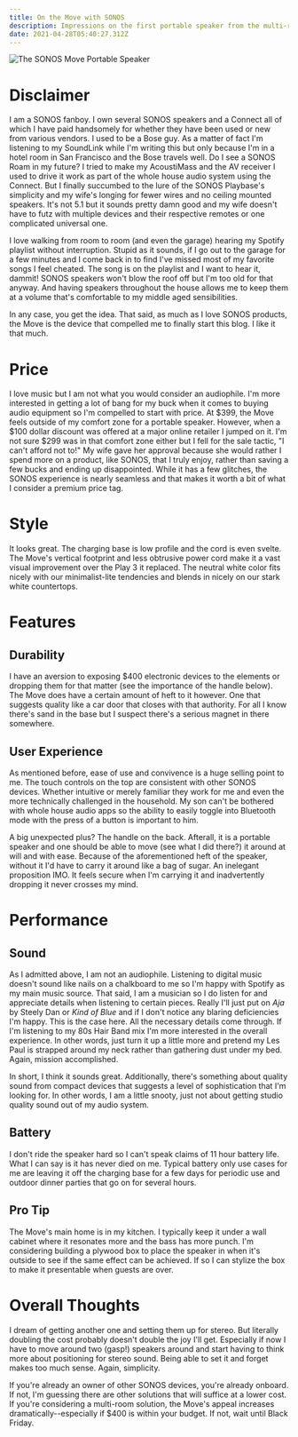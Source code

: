 ```yaml
---
title: On the Move with SONOS
description: Impressions on the first portable speaker from the multi-room audio provider.
date: 2021-04-28T05:40:27.312Z
---
```

![The SONOS Move Portable Speaker](/assets/images/posts/sonos-move-kitchen.jpg "The SONOS Move in its natural habitat.")

# Disclaimer

I am a SONOS fanboy. I own several SONOS speakers and a Connect all of which I have paid handsomely for whether they have been used or new from various vendors. I used to be a Bose guy. As a matter of fact I'm listening to my SoundLink while I'm writing this but only because I'm in a hotel room in San Francisco and the Bose travels well. Do I see a SONOS Roam in my future? I tried to make my AcoustiMass and the AV receiver I used to drive it work as part of the whole house audio system using the Connect. But I finally succumbed to the lure of the SONOS Playbase's simplicity and my wife's longing for fewer wires and no ceiling mounted speakers. It's not 5.1 but it sounds pretty damn good and my wife doesn't have to futz with multiple devices and their respective remotes or one complicated universal one.

I love walking from room to room (and even the garage) hearing my Spotify playlist without interruption. Stupid as it sounds, if I go out to the garage for a few minutes and I come back in to find I've missed most of my favorite songs I feel cheated. The song is on the playlist and I want to hear it, dammit! SONOS speakers won't blow the roof off but I'm too old for that anyway. And having speakers throughout the house allows me to keep them at a volume that's comfortable to my middle aged sensibilities.

In any case, you get the idea. That said, as much as I love SONOS products, the Move is the device that compelled me to finally start this blog. I like it that much.

# Price

I love music but I am not what you would consider an audiophile. I'm more interested in getting a lot of bang for my buck when it comes to buying audio equipment so I'm compelled to start with price. At $399, the Move feels outside of my comfort zone for a portable speaker. However, when a $100 dollar discount was offered at a major online retailer I jumped on it. I'm not sure $299 was in that comfort zone either but I fell for the sale tactic, "I can't afford not to!" My wife gave her approval because she would rather I spend more on a product, like SONOS, that I truly enjoy, rather than saving a few bucks and ending up disappointed. While it has a few glitches, the SONOS experience is nearly seamless and that makes it worth a bit of what I consider a premium price tag.

# Style

It looks great. The charging base is low profile and the cord is even svelte. The Move's vertical footprint and less obtrusive power cord make it a vast visual improvement over the Play 3 it replaced. The neutral white color fits nicely with our minimalist-lite tendencies and blends in nicely on our stark white countertops.

# Features

## Durability

I have an aversion to exposing $400 electronic devices to the elements or dropping them for that matter (see the importance of the handle below). The Move does have a certain amount of heft to it however. One that suggests quality like a car door that closes with that authority. For all I know there's sand in the base but I suspect there's a serious magnet in there somewhere.

## User Experience

As mentioned before, ease of use and convivence is a huge selling point to me. The touch controls on the top are consistent with other SONOS devices. Whether intuitive or merely familiar they work for me and even the more technically challenged in the household. My son can't be bothered with whole house audio apps so the ability to easily toggle into Bluetooth mode with the press of a button is important to him.

A big unexpected plus? The handle on the back. Afterall, it is a portable speaker and one should be able to move (see what I did there?) it around at will and with ease. Because of the aforementioned heft of the speaker, without it I'd have to carry it around like a bag of sugar. An inelegant proposition IMO. It feels secure when I'm carrying it and inadvertently dropping it never crosses my mind.

# Performance

## Sound

As I admitted above, I am not an audiophile. Listening to digital music doesn't sound like nails on a chalkboard to me so I'm happy with Spotify as my main music source. That said, I am a musician so I do listen for and appreciate details when listening to certain pieces. Really I'll just put on *Aja* by Steely Dan or *Kind of Blue* and if I don't notice any blaring deficiencies I'm happy. This is the case here. All the necessary details come through. If I'm listening to my 80s Hair Band mix I'm more interested in the overall experience. In other words, just turn it up a little more and pretend my Les Paul is strapped around my neck rather than gathering dust under my bed. Again, mission accomplished.

In short, I think it sounds great. Additionally, there's something about quality sound from compact devices that suggests a level of sophistication that I'm looking for. In other words, I am a little snooty, just not about getting studio quality sound out of my audio system.

## Battery

I don't ride the speaker hard so I can't speak claims of 11 hour battery life. What I can say is it has never died on me. Typical battery only use cases for me are leaving it off the charging base for a few days for periodic use and outdoor dinner parties that go on for several hours.

## Pro Tip

The Move's main home is in my kitchen. I typically keep it under a wall cabinet where it resonates more and the bass has more punch. I'm considering building a plywood box to place the speaker in when it's outside to see if the same effect can be achieved. If so I can stylize the box to make it presentable when guests are over.

# Overall Thoughts

I dream of getting another one and setting them up for stereo. But literally doubling the cost probably doesn't double the joy I'll get. Especially if now I have to move around two (gasp!) speakers around and start having to think more about positioning for stereo sound. Being able to set it and forget makes too much sense. Again, simplicity.

If you're already an owner of other SONOS devices, you're already onboard. If not, I'm guessing there are other solutions that will suffice at a lower cost. If you're considering a multi-room solution, the Move's appeal increases dramatically--especially if $400 is within your budget. If not, wait until Black Friday.